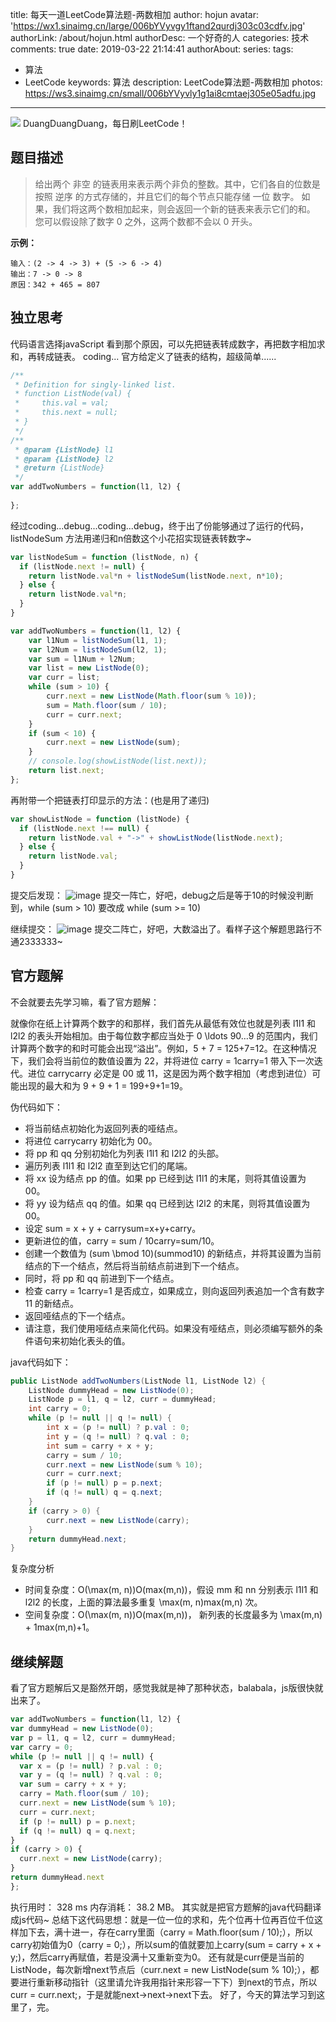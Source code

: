 title: 每天一道LeetCode算法题-两数相加
author: hojun
avatar: 'https://wx1.sinaimg.cn/large/006bYVyvgy1ftand2qurdj303c03cdfv.jpg'
authorLink: /about/hojun.html
authorDesc: 一个好奇的人
categories: 技术
comments: true
date: 2019-03-22 21:14:41
authorAbout:
series:
tags: 
 - 算法
 - LeetCode
keywords: 算法
description: LeetCode算法题-两数相加
photos: https://ws3.sinaimg.cn/small/006bYVyvly1g1ai8cmtaej305e05adfu.jpg
---
![](https://ws4.sinaimg.cn/large/006bYVyvly1g1ai70salhj30gy076gm8.jpg)
DuangDuangDuang，每日刷LeetCode！

## 题目描述

> 给出两个 非空 的链表用来表示两个非负的整数。其中，它们各自的位数是按照 逆序 的方式存储的，并且它们的每个节点只能存储 一位 数字。
> 如果，我们将这两个数相加起来，则会返回一个新的链表来表示它们的和。
> 您可以假设除了数字 0 之外，这两个数都不会以 0 开头。

**示例：**
```
输入：(2 -> 4 -> 3) + (5 -> 6 -> 4)
输出：7 -> 0 -> 8
原因：342 + 465 = 807
```

## 独立思考

代码语言选择javaScript
看到那个原因，可以先把链表转成数字，再把数字相加求和，再转成链表。
coding...
官方给定义了链表的结构，超级简单......
```js
/**
 * Definition for singly-linked list.
 * function ListNode(val) {
 *     this.val = val;
 *     this.next = null;
 * }
 */
/**
 * @param {ListNode} l1
 * @param {ListNode} l2
 * @return {ListNode}
 */
var addTwoNumbers = function(l1, l2) {
    
};
```
经过coding...debug...coding...debug，终于出了份能够通过了运行的代码，listNodeSum 方法用递归和n倍数这个小花招实现链表转数字~ 
```js
var listNodeSum = function (listNode, n) {
  if (listNode.next != null) {
    return listNode.val*n + listNodeSum(listNode.next, n*10);
  } else {
    return listNode.val*n;
  }
}

var addTwoNumbers = function(l1, l2) {
    var l1Num = listNodeSum(l1, 1);
    var l2Num = listNodeSum(l2, 1);
    var sum = l1Num + l2Num;
    var list = new ListNode(0);
    var curr = list;
    while (sum > 10) {
        curr.next = new ListNode(Math.floor(sum % 10));
        sum = Math.floor(sum / 10);
        curr = curr.next;
    }
    if (sum < 10) {
        curr.next = new ListNode(sum);
    }
    // console.log(showListNode(list.next));
    return list.next;
};
```
再附带一个把链表打印显示的方法：(也是用了递归)
```js
var showListNode = function (listNode) {
  if (listNode.next !== null) {
    return listNode.val + "->" + showListNode(listNode.next);
  } else {
    return listNode.val;
  }
}
```
提交后发现：
![image](https://wx2.sinaimg.cn/mw690/006bYVyvly1g1bwkcqaqwj30fy06ajr9.jpg)
提交一阵亡，好吧，debug之后是等于10的时候没判断到，while (sum > 10) 要改成 while (sum >= 10) 

继续提交：
![image](https://wx4.sinaimg.cn/mw690/006bYVyvly1g1bwnd9mzsj30li070dfw.jpg)
提交二阵亡，好吧，大数溢出了。看样子这个解题思路行不通2333333~

## 官方题解
不会就要去先学习嘛，看了官方题解：

就像你在纸上计算两个数字的和那样，我们首先从最低有效位也就是列表 l1l1 和 l2l2 的表头开始相加。由于每位数字都应当处于 0 \ldots 90…9 的范围内，我们计算两个数字的和时可能会出现“溢出”。例如，5 + 7 = 125+7=12。在这种情况下，我们会将当前位的数值设置为 22，并将进位 carry = 1carry=1 带入下一次迭代。进位 carrycarry 必定是 00 或 11，这是因为两个数字相加（考虑到进位）可能出现的最大和为 9 + 9 + 1 = 199+9+1=19。

伪代码如下：

 - 将当前结点初始化为返回列表的哑结点。
 - 将进位 carrycarry 初始化为 00。
 - 将 pp 和 qq 分别初始化为列表 l1l1 和 l2l2 的头部。
 - 遍历列表 l1l1 和 l2l2 直至到达它们的尾端。
 - 将 xx 设为结点 pp 的值。如果 pp 已经到达 l1l1 的末尾，则将其值设置为 00。
 - 将 yy 设为结点 qq 的值。如果 qq 已经到达 l2l2 的末尾，则将其值设置为 00。
 - 设定 sum = x + y + carrysum=x+y+carry。
 - 更新进位的值，carry = sum / 10carry=sum/10。
 - 创建一个数值为 (sum \bmod 10)(summod10) 的新结点，并将其设置为当前结点的下一个结点，然后将当前结点前进到下一个结点。
 - 同时，将 pp 和 qq 前进到下一个结点。
 - 检查 carry = 1carry=1 是否成立，如果成立，则向返回列表追加一个含有数字 11 的新结点。
 - 返回哑结点的下一个结点。
 - 请注意，我们使用哑结点来简化代码。如果没有哑结点，则必须编写额外的条件语句来初始化表头的值。

java代码如下：
```java
public ListNode addTwoNumbers(ListNode l1, ListNode l2) {
    ListNode dummyHead = new ListNode(0);
    ListNode p = l1, q = l2, curr = dummyHead;
    int carry = 0;
    while (p != null || q != null) {
        int x = (p != null) ? p.val : 0;
        int y = (q != null) ? q.val : 0;
        int sum = carry + x + y;
        carry = sum / 10;
        curr.next = new ListNode(sum % 10);
        curr = curr.next;
        if (p != null) p = p.next;
        if (q != null) q = q.next;
    }
    if (carry > 0) {
        curr.next = new ListNode(carry);
    }
    return dummyHead.next;
}
```
复杂度分析

 - 时间复杂度：O(\max(m, n))O(max(m,n))，假设 mm 和 nn 分别表示 l1l1 和 l2l2 的长度，上面的算法最多重复 \max(m, n)max(m,n) 次。
 - 空间复杂度：O(\max(m, n))O(max(m,n))， 新列表的长度最多为 \max(m,n) + 1max(m,n)+1。


## 继续解题

看了官方题解后又是豁然开朗，感觉我就是神了那种状态，balabala，js版很快就出来了。
```js
var addTwoNumbers = function(l1, l2) {
var dummyHead = new ListNode(0);
var p = l1, q = l2, curr = dummyHead;
var carry = 0;
while (p != null || q != null) {
  var x = (p != null) ? p.val : 0;
  var y = (q != null) ? q.val : 0;
  var sum = carry + x + y;
  carry = Math.floor(sum / 10);
  curr.next = new ListNode(sum % 10);
  curr = curr.next;
  if (p != null) p = p.next;
  if (q != null) q = q.next;
}
if (carry > 0) {
  curr.next = new ListNode(carry);
}
return dummyHead.next
};
```
执行用时： 328 ms 内存消耗： 38.2 MB。
其实就是把官方题解的java代码翻译成js代码~ 总结下这代码思想：就是一位一位的求和，先个位再十位再百位千位这样加下去，满十进一，存在carry里面（carry = Math.floor(sum / 10);），所以carry初始值为0（carry = 0;），所以sum的值就要加上carry(sum = carry + x + y;)，然后carry再赋值，若是没满十又重新变为0。 还有就是curr便是当前的ListNode，每次新增next节点后（curr.next = new ListNode(sum % 10);），都要进行重新移动指针（这里请允许我用指针来形容一下下）到next的节点，所以curr = curr.next;，于是就能next->next->next下去。
好了，今天的算法学习到这里了，完。